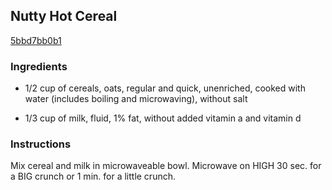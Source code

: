 ## Nutty Hot Cereal

[5bbd7bb0b1](http://www.kraftrecipes.com/recipes/nutty-hot-cereal-50097.aspx)

### Ingredients

 - 1/2 cup of cereals, oats, regular and quick, unenriched, cooked with water (includes boiling and microwaving), without salt

 - 1/3 cup of milk, fluid, 1% fat, without added vitamin a and vitamin d

### Instructions

Mix cereal and milk in microwaveable bowl. Microwave on HIGH 30 sec. for a BIG crunch or 1 min. for a little crunch.